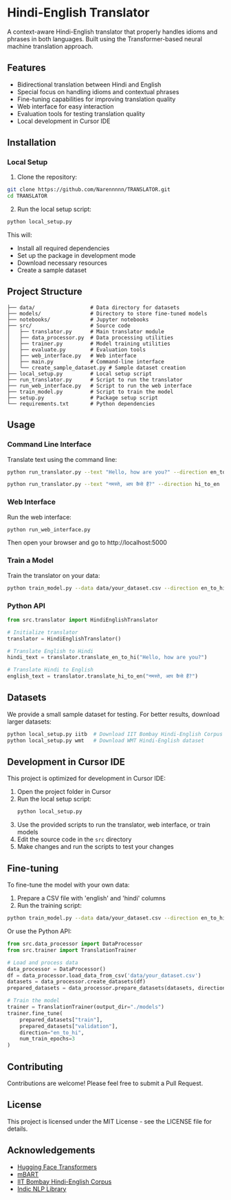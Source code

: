 # Hindi-English Translator

A context-aware Hindi-English translator that properly handles idioms and phrases in both languages. Built using the Transformer-based neural machine translation approach.

## Features

- Bidirectional translation between Hindi and English
- Special focus on handling idioms and contextual phrases
- Fine-tuning capabilities for improving translation quality
- Web interface for easy interaction
- Evaluation tools for testing translation quality
- Local development in Cursor IDE

## Installation

### Local Setup

1. Clone the repository:
```bash
git clone https://github.com/Narennnnn/TRANSLATOR.git
cd TRANSLATOR
```

2. Run the local setup script:
```bash
python local_setup.py
```

This will:
- Install all required dependencies
- Set up the package in development mode
- Download necessary resources
- Create a sample dataset

## Project Structure

```
├── data/                  # Data directory for datasets
├── models/                # Directory to store fine-tuned models
├── notebooks/             # Jupyter notebooks
├── src/                   # Source code
│   ├── translator.py      # Main translator module
│   ├── data_processor.py  # Data processing utilities
│   ├── trainer.py         # Model training utilities
│   ├── evaluate.py        # Evaluation tools
│   ├── web_interface.py   # Web interface
│   ├── main.py            # Command-line interface
│   └── create_sample_dataset.py # Sample dataset creation
├── local_setup.py         # Local setup script
├── run_translator.py      # Script to run the translator
├── run_web_interface.py   # Script to run the web interface
├── train_model.py         # Script to train the model
├── setup.py               # Package setup script
└── requirements.txt       # Python dependencies
```

## Usage

### Command Line Interface

Translate text using the command line:
```bash
python run_translator.py --text "Hello, how are you?" --direction en_to_hi
```

```bash
python run_translator.py --text "नमस्ते, आप कैसे हैं?" --direction hi_to_en
```

### Web Interface

Run the web interface:
```bash
python run_web_interface.py
```

Then open your browser and go to http://localhost:5000

### Train a Model

Train the translator on your data:
```bash
python train_model.py --data data/your_dataset.csv --direction en_to_hi --epochs 3
```

### Python API

```python
from src.translator import HindiEnglishTranslator

# Initialize translator
translator = HindiEnglishTranslator()

# Translate English to Hindi
hindi_text = translator.translate_en_to_hi("Hello, how are you?")

# Translate Hindi to English
english_text = translator.translate_hi_to_en("नमस्ते, आप कैसे हैं?")
```

## Datasets

We provide a small sample dataset for testing. For better results, download larger datasets:

```bash
python local_setup.py iitb  # Download IIT Bombay Hindi-English Corpus
python local_setup.py wmt   # Download WMT Hindi-English dataset
```

## Development in Cursor IDE

This project is optimized for development in Cursor IDE:

1. Open the project folder in Cursor
2. Run the local setup script:
   ```bash
   python local_setup.py
   ```
3. Use the provided scripts to run the translator, web interface, or train models
4. Edit the source code in the `src` directory
5. Make changes and run the scripts to test your changes

## Fine-tuning

To fine-tune the model with your own data:

1. Prepare a CSV file with 'english' and 'hindi' columns
2. Run the training script:
```bash
python train_model.py --data data/your_dataset.csv --direction en_to_hi --epochs 3
```

Or use the Python API:
```python
from src.data_processor import DataProcessor
from src.trainer import TranslationTrainer

# Load and process data
data_processor = DataProcessor()
df = data_processor.load_data_from_csv('data/your_dataset.csv')
datasets = data_processor.create_datasets(df)
prepared_datasets = data_processor.prepare_datasets(datasets, direction="en_to_hi")

# Train the model
trainer = TranslationTrainer(output_dir="./models")
trainer.fine_tune(
    prepared_datasets["train"],
    prepared_datasets["validation"],
    direction="en_to_hi",
    num_train_epochs=3
)
```

## Contributing

Contributions are welcome! Please feel free to submit a Pull Request.

## License

This project is licensed under the MIT License - see the LICENSE file for details.

## Acknowledgements

- [Hugging Face Transformers](https://github.com/huggingface/transformers)
- [mBART](https://arxiv.org/abs/2001.08210)
- [IIT Bombay Hindi-English Corpus](http://www.cfilt.iitb.ac.in/iitb_parallel/)
- [Indic NLP Library](https://github.com/anoopkunchukuttan/indic_nlp_library) 
